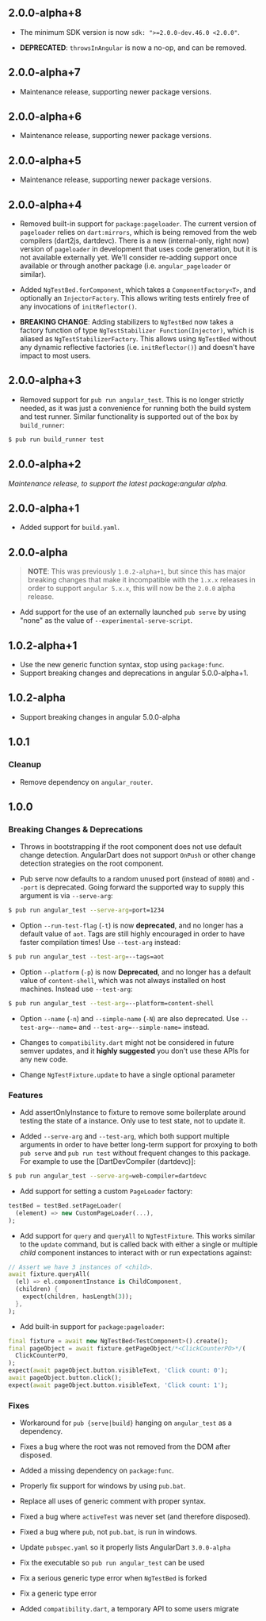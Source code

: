 ## 2.0.0-alpha+8

*   The minimum SDK version is now `sdk: ">=2.0.0-dev.46.0 <2.0.0"`.

*   **DEPRECATED**: `throwsInAngular` is now a no-op, and can be removed.

## 2.0.0-alpha+7

*   Maintenance release, supporting newer package versions.

## 2.0.0-alpha+6

*   Maintenance release, supporting newer package versions.

## 2.0.0-alpha+5

*   Maintenance release, supporting newer package versions.

## 2.0.0-alpha+4

*   Removed built-in support for `package:pageloader`. The current version of
    `pageloader` relies on `dart:mirrors`, which is being removed from the web
    compilers (dart2js, dartdevc). There is a new (internal-only, right now)
    version of `pageloader` in development that uses code generation, but it is
    not available externally yet. We'll consider re-adding support once
    available or through another package (i.e. `angular_pageloader` or similar).

*   Added `NgTestBed.forComponent`, which takes a `ComponentFactory<T>`, and
    optionally an `InjectorFactory`. This allows writing tests entirely free of
    any invocations of `initReflector()`.

*   **BREAKING CHANGE**: Adding stabilizers to `NgTestBed` now takes a factory
    function of type `NgTestStabilizer Function(Injector)`, which is aliased as
    `NgTestStabilizerFactory`. This allows using `NgTestBed` without any dynamic
    reflective factories (i.e. `initReflector()`) and doesn't have impact to
    most users.

## 2.0.0-alpha+3

*   Removed support for `pub run angular_test`. This is no longer strictly
    needed, as it was just a convenience for running both the build system and
    test runner. Similar functionality is supported out of the box by
    `build_runner`:

```bash
$ pub run build_runner test
```

## 2.0.0-alpha+2

_Maintenance release, to support the latest package:angular alpha._

## 2.0.0-alpha+1

*   Added support for `build.yaml`.

## 2.0.0-alpha

> **NOTE**: This was previously `1.0.2-alpha+1`, but since this has major
> breaking changes that make it incompatible with the `1.x.x` releases in order
> to support `angular 5.x.x`, this will now be the `2.0.0` alpha release.

*   Add support for the use of an externally launched `pub serve` by using
    "none" as the value of `--experimental-serve-script`.

## 1.0.2-alpha+1

*   Use the new generic function syntax, stop using `package:func`.
*   Support breaking changes and deprecations in angular 5.0.0-alpha+1.

## 1.0.2-alpha

*   Support breaking changes in angular 5.0.0-alpha

## 1.0.1

### Cleanup

*   Remove dependency on `angular_router`.

## 1.0.0

### Breaking Changes & Deprecations

*   Throws in bootstrapping if the root component does not use default change
    detection. AngularDart does not support `OnPush` or other change detection
    strategies on the root component.

*   Pub serve now defaults to a random unused port (instead of `8080`) and
    `--port` is deprecated. Going forward the supported way to supply this
    argument is via `--serve-arg`:

```bash
$ pub run angular_test --serve-arg=port=1234
```

*   Option `--run-test-flag` (`-t`) is now **deprecated**, and no longer has a
    default value of `aot`. Tags are still highly encouraged in order to have
    faster compilation times! Use `--test-arg` instead:

```bash
$ pub run angular_test --test-arg=--tags=aot
```

*   Option `--platform` (`-p`) is now **Deprecated**, and no longer has a
    default value of `content-shell`, which was not always installed on host
    machines. Instead use `--test-arg`:

```bash
$ pub run angular_test --test-arg=--platform=content-shell
```

*   Option `--name` (`-n`) and `--simple-name` (`-N`) are also deprecated. Use
    `--test-arg=--name=` and `--test-arg=--simple-name=` instead.

*   Changes to `compatibility.dart` might not be considered in future semver
    updates, and it **highly suggested** you don't use these APIs for any new
    code.

*   Change `NgTestFixture.update` to have a single optional parameter

### Features

*   Add assertOnlyInstance to fixture to remove some boilerplate around testing
    the state of a instance. Only use to test state, not to update it.

*   Added `--serve-arg` and `--test-arg`, which both support multiple arguments
    in order to have better long-term support for proxying to both `pub serve`
    and `pub run test` without frequent changes to this package. For example to
    use the [DartDevCompiler (dartdevc)]:

```bash
$ pub run angular_test --serve-arg=web-compiler=dartdevc
```

*   Add support for setting a custom `PageLoader` factory:

```dart
testBed = testBed.setPageLoader(
  (element) => new CustomPageLoader(...),
);
```

*   Add support for `query` and `queryAll` to `NgTestFixture`. This works
    similar to the `update` command, but is called back with either a single or
    multiple _child_ component instances to interact with or run expectations
    against:

```dart
// Assert we have 3 instances of <child>.
await fixture.queryAll(
  (el) => el.componentInstance is ChildComponent,
  (children) {
    expect(children, hasLength(3));
  },
);
```

*   Add built-in support for `package:pageloader`:

```dart
final fixture = await new NgTestBed<TestComponent>().create();
final pageObject = await fixture.getPageObject/*<ClickCounterPO>*/(
  ClickCounterPO,
);
expect(await pageObject.button.visibleText, 'Click count: 0');
await pageObject.button.click();
expect(await pageObject.button.visibleText, 'Click count: 1');
```

### Fixes

*   Workaround for `pub {serve|build}` hanging on `angular_test` as a
    dependency.

*   Fixes a bug where the root was not removed from the DOM after disposed.

*   Added a missing dependency on `package:func`.

*   Properly fix support for windows by using `pub.bat`.

*   Replace all uses of generic comment with proper syntax.

*   Fixed a bug where `activeTest` was never set (and therefore disposed).

*   Fixed a bug where `pub`, not `pub.bat`, is run in windows.

*   Update `pubspec.yaml` so it properly lists AngularDart `3.0.0-alpha`

*   Fix the executable so `pub run angular_test` can be used

*   Fix a serious generic type error when `NgTestBed` is forked

*   Fix a generic type error

*   Added `compatibility.dart`, a temporary API to some users migrate
